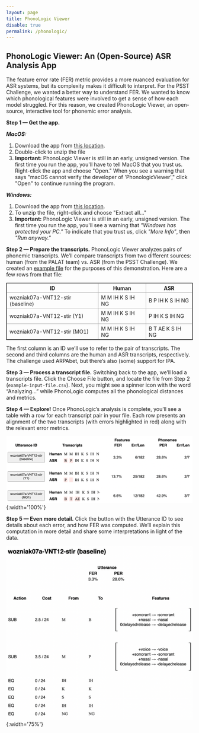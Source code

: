 ```yaml
---
layout: page
title: PhonoLogic Viewer
disable: true
permalink: /phonologic/
---
```


## PhonoLogic Viewer: An (Open-Source) ASR Analysis App

The feature error rate (FER) metric provides a more nuanced evaluation for ASR systems, but its complexity makes it difficult to interpret. For the PSST Challenge, we wanted a better way to understand FER. We wanted to know which phonological features were involved to get a sense of how each model struggled. For this reason, we created PhonoLogic Viewer, an open-source, interactive tool for phonemic error analysis.

**Step 1 — Get the app.**

**_MacOS:_**
  1. Download the app from [this location](https://github.com/rcgale/phonologic-viewer/releases/download/0.0.0a0/PhonologicViewer-macos.zip).
  2. Double-click to unzip the file
  3. **Important:** PhonoLogic Viewer is still in an early, unsigned version. The first time you run the app, you'll have to tell MacOS that you trust us. Right-click the app and choose "Open." When you see a warning that says "macOS cannot verify the developer of 'PhonologicViewer'," click "Open" to continue running the program. 


**_Windows:_**
  1. Download the app from [this location](https://github.com/rcgale/phonologic-viewer/releases/download/0.0.0a0/PhonologicViewer-windows.zip).
  2. To unzip the file, right-click and choose "Extract all..."
  3. **Important:** PhonoLogic Viewer is still in an early, unsigned version. The first time you run the app, you'll see a warning that _"Windows has protected your PC."_ To indicate that you trust us, click _"More Info"_, then _"Run anyway."_ 

**Step 2 — Prepare the transcripts.** PhonoLogic Viewer analyzes pairs of phonemic transcripts. We’ll compare transcripts from two different sources: human (from the PALAT team) vs. ASR (from the PSST Challenge). We created an [example file](./example-input-file.csv) for the purposes of this demonstration. Here are a few rows from that file: 

<style>
 table {
    border: 1px solid black;
 }
 td, th {
    border: 1px solid darkgray;
    padding: 0.25em 0.5em;
 }
</style>

| ID                               | Human            | ASR              |
|----------------------------------|------------------|------------------|
| wozniak07a-VNT12-stir (baseline) | M M IH K S IH NG | B P IH K S IH NG |
| wozniak07a-VNT12-stir (Y1)       | M M IH K S IH NG | P IH K S IH NG   |
 | wozniak07a-VNT12-stir (MO1)      | M M IH K S IH NG | B T AE K S IH NG | 

The first column is an ID we’ll use to refer to the pair of transcripts. The second and third columns are the human and ASR transcripts, respectively. The challenge used ARPAbet, but there’s also (some) support for IPA.

**Step 3 — Process a transcript file.** Switching back to the app, we’ll load a transcripts file. Click the Choose File button, and locate the file from Step 2 (`example-input-file.csv`). Next, you might see a spinner icon with the word “Analyzing…” while PhonoLogic computes all the phonological distances and metrics.

**Step 4 — Explore!** Once PhonoLogic’s analysis is complete, you’ll see a table with a row for each transcript pair in your file. Each row presents an alignment of the two transcripts (with errors highlighted in red) along with the relevant error metrics.

![step-4-image](./step-4.png){:width='100%'}

**Step 5 — Even more detail.** Click the button with the Utterance ID to see details about each error, and how FER was computed. We’ll explain this computation in more detail and share some interpretations in light of the data. 

![step-5-image](./step-5.png){:width='75%'}
 
